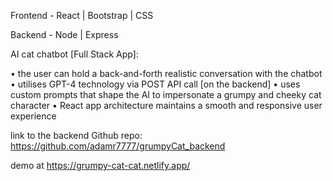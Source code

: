 Frontend - React | Bootstrap | CSS                 

Backend - Node | Express 




AI cat chatbot [Full Stack App]:

• the user can hold a back-and-forth realistic conversation with the chatbot
• utilises GPT-4 technology via POST API call [on the backend]
• uses custom prompts that shape the AI to impersonate a grumpy and cheeky cat character
• React app architecture maintains a smooth and responsive user experience

link to the backend Github repo: https://github.com/adamr7777/grumpyCat_backend

demo at https://grumpy-cat-cat.netlify.app/
